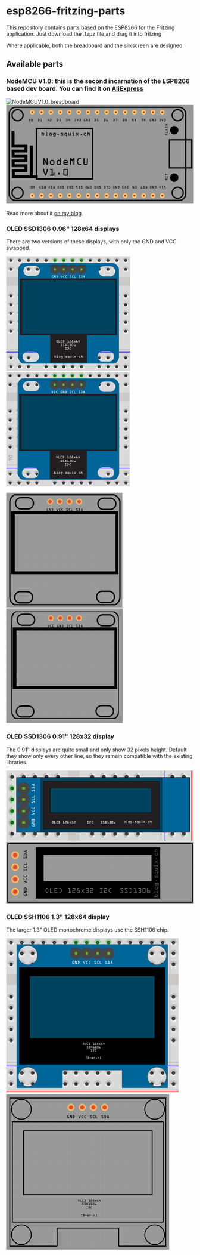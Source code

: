 # esp8266-fritzing-parts

This repository contains parts based on the ESP8266 for the Fritzing application. Just download the .fzpz file and drag it into fritzing

Where applicable, both the breadboard and the silkscreen are designed.

## Available parts
### [NodeMCU V1.0](https://github.com/squix78/esp8266-fritzing-parts/blob/master/nodemcu-v1.0/NodeMCUV1.0.fzpz): this is the second incarnation of the ESP8266 based dev board. You can find it on [AliExpress]( http://s.click.aliexpress.com/e/QbUnuvrVV) 

![NodeMCUV1.0_breadboard](/nodemcu-v1.0/NodeMCUV1.0.png)
![NodeMCUV1.0_silkscreen](nodemcu-v1.0/NodeMCU_v1.0_silkscreen.png)

Read more about it [on my blog](http://blog.squix.ch/2015/05/esp8266-nodemcu-v10-part-created-for.html).

### OLED SSD1306 0.96" 128x64 displays
There are two versions of these displays, with only the GND and VCC swapped.

![OLED_SSD1306_GND_VCC_breadboard](/OLED_SSD1306_I2C_128x64/0.96_inch_SSD1306_OLED_128x64__GND_VCC_breadboard.png) ![OLED_SSD1306_VCC_GND_breadboard](/OLED_SSD1306_I2C_128x64/0.96_inch_SSD1306_OLED_128x64__VCC_GND_breadboard.png)

![OLED_SSD1306_GND_VCC_silkscreen](OLED_SSD1306_I2C_128x64/0.96_inch_SSD1306_OLED_128x64__GND_VCC_silkscreen.png) ![OLED_SSD1306_VCC_GND_silkscreen](OLED_SSD1306_I2C_128x64/0.96_inch_SSD1306_OLED_128x64__VCC_GND_silkscreen.png) 

### OLED SSD1306 0.91" 128x32 display
The 0.91" displays are quite small and only show 32 pixels height.
Default they show only every other line, so they remain compatible with the existing libraries.

![OLED_SSD1306_128x32_breadboard](/OLED_SSD1306_I2C_128x32/0.91_inch_SSD1306_OLED_128x32_Breadboard.png)
![OLED_SSD1306_128x32_silkscreen](/OLED_SSD1306_I2C_128x32/0.91_inch_SSD1306_OLED_128x32_silkscreen.png)

### OLED SSH1106 1.3" 128x64 display
The larger 1.3" OLED monochrome displays use the SSH1106 chip.

![OLED_SSH1106_128x64_breadboard](/OLED_SSH1106_I2C_128x64/1.3_inch_SSH1106_OLED_128x64_Breadboard.png) ![OLED_SSH1106_128x64_silkscreen](/OLED_SSH1106_I2C_128x64/1.3_inch_SSH1106_OLED_128x64_silkscreen.png)
